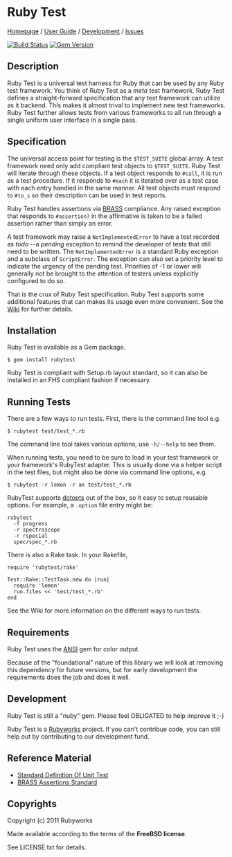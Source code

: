 # Ruby Test

[Homepage](http://rubyworks.github.com/rubytest) /
[User Guide](http://wiki.github.com/rubyworks/rubytest) /
[Development](http://github.com/rubyworks/rubytest) /
[Issues](http://github.com/rubyworks/rubytest/issues)

[![Build Status](https://secure.travis-ci.org/rubyworks/rubytest.png)](http://travis-ci.org/rubyworks/rubytest)
[![Gem Version](https://badge.fury.io/rb/rubytest.png)](http://badge.fury.io/rb/rubytest)


## Description

Ruby Test is a universal test harness for Ruby that can be used by any Ruby
test framework. You think of Ruby Test as a *meta* test framework. 
Ruby Test defines a straight-forward specification that any test framework
can utilize as it backend. This makes it almost trival to implement new
test frameworks. Ruby Test further allows tests from various frameworks
to all run through a single uniform user interface in a single pass.


## Specification

The universal access point for testing is the `$TEST_SUITE` global array. A test
framework need only add compliant test objects to `$TEST_SUITE`. 
Ruby Test will iterate through these objects. If a test object responds to
`#call`, it is run as a test procedure. If it responds to `#each` it is iterated
over as a test case with each entry handled in the same manner. All test 
objects must respond to `#to_s` so their description can be used in test
reports.

Ruby Test handles assertions via [BRASS](http://rubyworks.github.com/brass)
compliance. Any raised exception that responds to `#assertion?` in the
affirmative is taken to be a failed assertion rather than simply an error. 

A test framework may raise a `NotImplementedError` to have a test recorded
as *todo* --a _pending_ exception to remind the developer of tests that still
need to be written. The `NotImplementedError` is a standard Ruby exception
and a subclass of `ScriptError`. The exception can also set a priority level
to indicate the urgency of the pending test. Priorities of -1 or lower
will generally not be brought to the attention of testers unless explicitly 
configured to do so.

That is the crux of Ruby Test specification. Ruby Test supports some
additional features that can makes its usage even more convenient.
See the [Wiki](http://github.com/rubyworks/test/wiki) for further details.


## Installation

Ruby Test is available as a Gem package.

    $ gem install rubytest

Ruby Test is compliant with Setup.rb layout standard, so it can
also be installed in an FHS compliant fashion if necessary.


## Running Tests

There are a few ways to run tests. First, there is the command line tool
e.g.

    $ rubytest test/test_*.rb

The command line tool takes various options, use `-h/--help` to see them.

When running tests, you need to be sure to load in your test framework
or your framework's RubyTest adapter. This is usually done via a helper
script in the test files, but might also be done via command line options,
e.g.

    $ rubytest -r lemon -r ae test/test_*.rb

RubyTest supports [dotopts](http://rubyworks.github.com/dotopts) out of the
box, so it easy to setup reusable options. For example, a `.option` file
entry might be:

    rubytest
      -f progress
      -r spectroscope
      -r rspecial
      spec/spec_*.rb

There is also a Rake task. In your Rakefile,

    require 'rubytest/rake'

    Test::Rake::TestTask.new do |run|
      require 'lemon'
      run.files << 'test/test_*.rb'
    end

See the Wiki for more information on the different ways to run tests.


## Requirements

Ruby Test uses the [ANSI](http://rubyworks.github.com/ansi) gem for color output.

Because of the "foundational" nature of this library we will look at removing
this dependency for future versions, but for early development the 
requirements does the job and does it well.


## Development

Ruby Test is still a "nuby" gem. Please feel OBLIGATED to help improve it ;-)

Ruby Test is a [Rubyworks](http://rubyworks.github.com) project. If you can't
contribue code, you can still help out by contributing to our development fund.


## Reference Material

* [Standard Definition Of Unit Test](http://c2.com/cgi/wiki?StandardDefinitionOfUnitTest)
* [BRASS Assertions Standard](http:rubyworks.github.com/brass)


## Copyrights

Copyright (c) 2011 Rubyworks

Made available according to the terms of the <b>FreeBSD license</b>.

See LICENSE.txt for details.

